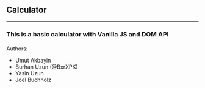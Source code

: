 ## Calculator
---

### This is a basic calculator with Vanilla JS and DOM API


#### 
Authors: 
- Umut Akbayin
- Burhan Uzun (@BxrXPK)
- Yasin Uzun
- Joel Buchholz
